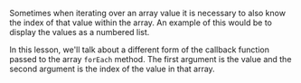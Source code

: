 Sometimes when iterating over an array value it is necessary to also know the index of that value within the array. An example of this would be to display the values as a numbered list.

In this lesson, we'll talk about a different form of the callback function passed to the array `forEach` method. The first argument is the value and the second argument is the index of the value in that array.